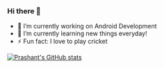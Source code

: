 ### Hi there 👋
- 🔭 I’m currently working on Android Development
- 🌱 I’m currently learning new things everyday!
- ⚡ Fun fact: I love to play cricket

[![Prashant's GitHub stats](https://github-readme-stats.vercel.app/api?username=prashantadesara)](https://github.com/anuraghazra/github-readme-stats)

<!--
**prashantadesara/prashantadesara** is a ✨ _special_ ✨ repository because its `README.md` (this file) appears on your GitHub profile.

Here are some ideas to get you started:

- 🔭 I’m currently working on ...
- 🌱 I’m currently learning ...
- 👯 I’m looking to collaborate on ...
- 🤔 I’m looking for help with ...
- 💬 Ask me about ...
- 📫 How to reach me: ...
- 😄 Pronouns: ...
- ⚡ Fun fact: ...
-->
